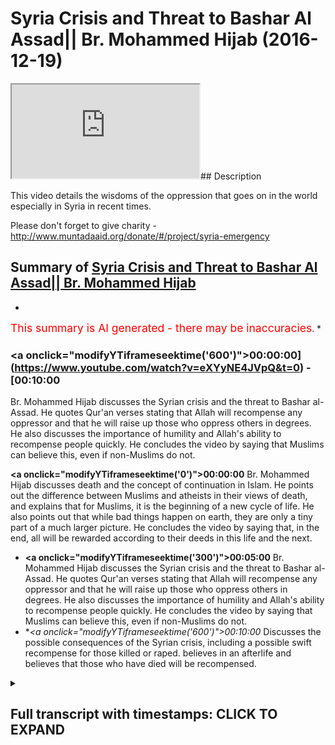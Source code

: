 # Syria Crisis and Threat to Bashar Al Assad|| Br. Mohammed Hijab (2016-12-19)

<iframe loading='lazy' src='https://www.youtube.com/embed/eXYyNE4JVpQ'></iframe>## Description

This video details the wisdoms of the oppression that goes on in the world especially in Syria in recent times.

Please don't forget to give charity -http://www.muntadaaid.org/donate/#/project/syria-emergency

## Summary of [Syria Crisis and Threat to Bashar Al Assad|| Br. Mohammed Hijab](https://www.youtube.com/watch?v=eXYyNE4JVpQ)


*

<span style="color:red; font-size:125%">This summary is AI generated - there may be inaccuracies</span>. [](/)*

### <a onclick=\"modifyYTiframeseektime('600')\">00:00:00](https://www.youtube.com/watch?v=eXYyNE4JVpQ&t=0) - [00:10:00</a>

 Br. Mohammed Hijab discusses the Syrian crisis and the threat to Bashar al-Assad. He quotes Qur'an verses stating that Allah will recompense any oppressor and that he will raise up those who oppress others in degrees. He also discusses the importance of humility and Allah's ability to recompense people quickly. He concludes the video by saying that Muslims can believe this, even if non-Muslims do not.

**<a onclick=\"modifyYTiframeseektime('0')\">00:00:00</a>**  Br. Mohammed Hijab discusses death and the concept of continuation in Islam. He points out the difference between Muslims and atheists in their views of death, and explains that for Muslims, it is the beginning of a new cycle of life. He also points out that while bad things happen on earth, they are only a tiny part of a much larger picture. He concludes the video by saying that, in the end, all will be rewarded according to their deeds in this life and the next.
* **<a onclick=\"modifyYTiframeseektime('300')\">00:05:00</a>**  Br. Mohammed Hijab discusses the Syrian crisis and the threat to Bashar al-Assad. He quotes Qur'an verses stating that Allah will recompense any oppressor and that he will raise up those who oppress others in degrees. He also discusses the importance of humility and Allah's ability to recompense people quickly. He concludes the video by saying that Muslims can believe this, even if non-Muslims do not.
* **<a onclick=\"modifyYTiframeseektime('600')\">00:10:00</a>* Discusses the possible consequences of the Syrian crisis, including a possible swift recompense for those killed or raped. believes in an afterlife and believes that those who have died will be recompensed.

<details><summary><h2>Full transcript with timestamps: CLICK TO EXPAND</h2></summary>

<a onclick="modifyYTiframeseektime('0)')">0:00:00 in the last sort of period I have of<\/a>
<a onclick="modifyYTiframeseektime('2)')">0:00:02 this whatever you wanna call this I want<\/a>
<a onclick="modifyYTiframeseektime('8)')">0:00:08 to mention two important points because<\/a>
<a onclick="modifyYTiframeseektime('12)')">0:00:12 of the events that are basically<\/a>
<a onclick="modifyYTiframeseektime('14)')">0:00:14 happening around the world I just want<\/a>
<a onclick="modifyYTiframeseektime('18)')">0:00:18 to mention something about death<\/a>
<a onclick="modifyYTiframeseektime('21)')">0:00:21 generally how we conceive it and how to<\/a>
<a onclick="modifyYTiframeseektime('25)')">0:00:25 deal with when there's a lot of death<\/a>
<a onclick="modifyYTiframeseektime('27)')">0:00:27 going on which is what's going on at the<\/a>
<a onclick="modifyYTiframeseektime('29)')">0:00:29 mall in Syria and other places so death<\/a>
<a onclick="modifyYTiframeseektime('34)')">0:00:34 for us is the beginning this is the this<\/a>
<a onclick="modifyYTiframeseektime('37)')">0:00:37 is the difference between us and then<\/a>
<a onclick="modifyYTiframeseektime('39)')">0:00:39 this is the difference between Muslims<\/a>
<a onclick="modifyYTiframeseektime('42)')">0:00:42 and atheists for example that whereas<\/a>
<a onclick="modifyYTiframeseektime('46)')">0:00:46 atheists do not reckon that there is in<\/a>
<a onclick="modifyYTiframeseektime('49)')">0:00:49 continuation Muslims believe that this<\/a>
<a onclick="modifyYTiframeseektime('53)')">0:00:53 particular period of death is in fact<\/a>
<a onclick="modifyYTiframeseektime('59)')">0:00:59 the beginning and not the end it's the<\/a>
<a onclick="modifyYTiframeseektime('62)')">0:01:02 beginning and if we had an understanding<\/a>
<a onclick="modifyYTiframeseektime('67)')">0:01:07 of how small the dunya is comparative to<\/a>
<a onclick="modifyYTiframeseektime('75)')">0:01:15 the era we would not treat it with such<\/a>
<a onclick="modifyYTiframeseektime('78)')">0:01:18 80 men with such concern and prioritize<\/a>
<a onclick="modifyYTiframeseektime('81)')">0:01:21 it in this way we wouldn't if we<\/a>
<a onclick="modifyYTiframeseektime('84)')">0:01:24 understood if we had a macro<\/a>
<a onclick="modifyYTiframeseektime('87)')">0:01:27 understanding of how small the dunya is<\/a>
<a onclick="modifyYTiframeseektime('92)')">0:01:32 comparative to the everlasting now is<\/a>
<a onclick="modifyYTiframeseektime('95)')">0:01:35 everlasting everlasting means continuing<\/a>
<a onclick="modifyYTiframeseektime('98)')">0:01:38 forever hereafter we would not treat<\/a>
<a onclick="modifyYTiframeseektime('101)')">0:01:41 this dunya with such great regard<\/a>
<a onclick="modifyYTiframeseektime('105)')">0:01:45 whatever happens to us in this dunya of<\/a>
<a onclick="modifyYTiframeseektime('111)')">0:01:51 illnesses or punishments or grief or<\/a>
<a onclick="modifyYTiframeseektime('117)')">0:01:57 toil is incredibly short-lived<\/a>
<a onclick="modifyYTiframeseektime('122)')">0:02:02 now these disbelievers a lot of the<\/a>
<a onclick="modifyYTiframeseektime('125)')">0:02:05 atheists they say you know you have this<\/a>
<a onclick="modifyYTiframeseektime('128)')">0:02:08 problem of evil if God is so great why<\/a>
<a onclick="modifyYTiframeseektime('131)')">0:02:11 did he create even in the world<\/a>
<a onclick="modifyYTiframeseektime('134)')">0:02:14 this is their problem because they don't<\/a>
<a onclick="modifyYTiframeseektime('136)')">0:02:16 believe in a continuation for us is<\/a>
<a onclick="modifyYTiframeseektime('138)')">0:02:18 completely the opposite we believe in a<\/a>
<a onclick="modifyYTiframeseektime('140)')">0:02:20 continuation you're analyzing or you're<\/a>
<a onclick="modifyYTiframeseektime('144)')">0:02:24 assessing the situation on a micro level<\/a>
<a onclick="modifyYTiframeseektime('148)')">0:02:28 and you have not seen the macro picture<\/a>
<a onclick="modifyYTiframeseektime('151)')">0:02:31 so when we see children die and blood<\/a>
<a onclick="modifyYTiframeseektime('158)')">0:02:38 being spilled and oppression being done<\/a>
<a onclick="modifyYTiframeseektime('162)')">0:02:42 [Music]<\/a>
<a onclick="modifyYTiframeseektime('163)')">0:02:43 which is what's happening in Syria when<\/a>
<a onclick="modifyYTiframeseektime('168)')">0:02:48 we see women being raped we hear of<\/a>
<a onclick="modifyYTiframeseektime('172)')">0:02:52 women being raped and we hear that the<\/a>
<a onclick="modifyYTiframeseektime('177)')">0:02:57 old people are not being given the food<\/a>
<a onclick="modifyYTiframeseektime('179)')">0:02:59 and they're dying of starvation some<\/a>
<a onclick="modifyYTiframeseektime('186)')">0:03:06 people will ask<\/a>
<a onclick="modifyYTiframeseektime('188)')">0:03:08 metallus wallah when is the victory of<\/a>
<a onclick="modifyYTiframeseektime('191)')">0:03:11 allah going to happen and some other<\/a>
<a onclick="modifyYTiframeseektime('194)')">0:03:14 weak weaker amman individuals will say<\/a>
<a onclick="modifyYTiframeseektime('198)')">0:03:18 why is this happening how could God<\/a>
<a onclick="modifyYTiframeseektime('201)')">0:03:21 allow this to happen<\/a>
<a onclick="modifyYTiframeseektime('205)')">0:03:25 well you're only looking at a microcosm<\/a>
<a onclick="modifyYTiframeseektime('211)')">0:03:31 or a micro picture of the macro reality<\/a>
<a onclick="modifyYTiframeseektime('219)')">0:03:39 that boy that's been killed in Syria or<\/a>
<a onclick="modifyYTiframeseektime('222)')">0:03:42 in Burma on the Central African Republic<\/a>
<a onclick="modifyYTiframeseektime('226)')">0:03:46 who is being pried out of the rubble who<\/a>
<a onclick="modifyYTiframeseektime('232)')">0:03:52 that who when the emergency services<\/a>
<a onclick="modifyYTiframeseektime('236)')">0:03:56 reach that area pry that person out of<\/a>
<a onclick="modifyYTiframeseektime('239)')">0:03:59 the rubble wiping off the dust of that<\/a>
<a onclick="modifyYTiframeseektime('243)')">0:04:03 individual that baby to see that he is<\/a>
<a onclick="modifyYTiframeseektime('248)')">0:04:08 not alive anymore and they try their<\/a>
<a onclick="modifyYTiframeseektime('251)')">0:04:11 best to resuscitate that boy and the<\/a>
<a onclick="modifyYTiframeseektime('255)')">0:04:15 mother is in the background screaming<\/a>
<a onclick="modifyYTiframeseektime('260)')">0:04:20 and the people are asking why why is<\/a>
<a onclick="modifyYTiframeseektime('269)')">0:04:29 this happening to us why is this<\/a>
<a onclick="modifyYTiframeseektime('271)')">0:04:31 happening to what will kill again<\/a>
<a onclick="modifyYTiframeseektime('273)')">0:04:33 whatever Allah says that these are the<\/a>
<a onclick="modifyYTiframeseektime('275)')">0:04:35 days that we we overturn we turn them so<\/a>
<a onclick="modifyYTiframeseektime('280)')">0:04:40 you have good days and bad days and he<\/a>
<a onclick="modifyYTiframeseektime('282)')">0:04:42 said this when what had happened and<\/a>
<a onclick="modifyYTiframeseektime('285)')">0:04:45 moreover this is the beginning that boy<\/a>
<a onclick="modifyYTiframeseektime('289)')">0:04:49 will be the king<\/a>
<a onclick="modifyYTiframeseektime('290)')">0:04:50 insha'Allah in heaven we believe in<\/a>
<a onclick="modifyYTiframeseektime('293)')">0:04:53 heaven we believe in an everlasting<\/a>
<a onclick="modifyYTiframeseektime('294)')">0:04:54 place where people reside forever we<\/a>
<a onclick="modifyYTiframeseektime('299)')">0:04:59 believe in the day of judgment where<\/a>
<a onclick="modifyYTiframeseektime('302)')">0:05:02 every volume every oppressor is<\/a>
<a onclick="modifyYTiframeseektime('309)')">0:05:09 recompensate Allah Subhanahu WA Ta'ala<\/a>
<a onclick="modifyYTiframeseektime('314)')">0:05:14 he says in the quran he says rafaeld Oh<\/a>
<a onclick="modifyYTiframeseektime('322)')">0:05:22 JT Dolan shingeo Haman am ring he Allah<\/a>
<a onclick="modifyYTiframeseektime('327)')">0:05:27 Misha I mean I body Allah<\/a>
<a onclick="modifyYTiframeseektime('333)')">0:05:33 Myesha<\/a>
<a onclick="modifyYTiframeseektime('335)')">0:05:35 I mean I body heal you do yo Matala<\/a>
<a onclick="modifyYTiframeseektime('342)')">0:05:42 apart he says he is the one who raises<\/a>
<a onclick="modifyYTiframeseektime('350)')">0:05:50 in degrees any people and others the one<\/a>
<a onclick="modifyYTiframeseektime('356)')">0:05:56 who's the possessor of the throne that<\/a>
<a onclick="modifyYTiframeseektime('359)')">0:05:59 he throws the roar<\/a>
<a onclick="modifyYTiframeseektime('364)')">0:06:04 upon whether he wants from his I vent<\/a>
<a onclick="modifyYTiframeseektime('367)')">0:06:07 and then they will be on thee<\/a>
<a onclick="modifyYTiframeseektime('371)')">0:06:11 yah metallic is Yama Yama Yama telev<\/a>
<a onclick="modifyYTiframeseektime('374)')">0:06:14 means the day of separation and then he<\/a>
<a onclick="modifyYTiframeseektime('379)')">0:06:19 says about humility Amma<\/a>
<a onclick="modifyYTiframeseektime('382)')">0:06:22 Yama whom there is o the day when they<\/a>
<a onclick="modifyYTiframeseektime('391)')">0:06:31 will be laid bare just standing there<\/a>
<a onclick="modifyYTiframeseektime('395)')">0:06:35 the day when all of the oppressors that<\/a>
<a onclick="modifyYTiframeseektime('398)')">0:06:38 oppressed the children and that blown up<\/a>
<a onclick="modifyYTiframeseektime('401)')">0:06:41 the children and I have caused the<\/a>
<a onclick="modifyYTiframeseektime('404)')">0:06:44 children to be under the rubble for<\/a>
<a onclick="modifyYTiframeseektime('406)')">0:06:46 political reasons they want Bashar<\/a>
<a onclick="modifyYTiframeseektime('409)')">0:06:49 al-assad and others like him will be<\/a>
<a onclick="modifyYTiframeseektime('412)')">0:06:52 laid bare and it will be said to him<\/a>
<a onclick="modifyYTiframeseektime('419)')">0:06:59 laia firm you know Longman che<\/a>
<a onclick="modifyYTiframeseektime('426)')">0:07:06 nothing of what you did and what that<\/a>
<a onclick="modifyYTiframeseektime('430)')">0:07:10 person or anyone did will be concealed<\/a>
<a onclick="modifyYTiframeseektime('434)')">0:07:14 anymore Lehman in Coolio<\/a>
<a onclick="modifyYTiframeseektime('441)')">0:07:21 to whom is the kingdom today huh is it<\/a>
<a onclick="modifyYTiframeseektime('445)')">0:07:25 to him<\/a>
<a onclick="modifyYTiframeseektime('448)')">0:07:28 Coolio<\/a>
<a onclick="modifyYTiframeseektime('453)')">0:07:33 boom to whom is the kingdom today<\/a>
<a onclick="modifyYTiframeseektime('458)')">0:07:38 lillahi'l were hidden look AHA to Allah<\/a>
<a onclick="modifyYTiframeseektime('465)')">0:07:45 the one no one can resist him he is<\/a>
<a onclick="modifyYTiframeseektime('470)')">0:07:50 irresistible we can believe this<\/a>
<a onclick="modifyYTiframeseektime('475)')">0:07:55 as Muslims others cannot believe this if<\/a>
<a onclick="modifyYTiframeseektime('479)')">0:07:59 they believe in atheism because there's<\/a>
<a onclick="modifyYTiframeseektime('482)')">0:08:02 no justice<\/a>
<a onclick="modifyYTiframeseektime('482)')">0:08:02 after voting for them we can believe<\/a>
<a onclick="modifyYTiframeseektime('486)')">0:08:06 that the young boy has been slaughtered<\/a>
<a onclick="modifyYTiframeseektime('488)')">0:08:08 and killed that he will have his heaven<\/a>
<a onclick="modifyYTiframeseektime('492)')">0:08:12 and that he can truly rest in peace<\/a>
<a onclick="modifyYTiframeseektime('496)')">0:08:16 whereas the Atheist cannot make such a<\/a>
<a onclick="modifyYTiframeseektime('498)')">0:08:18 statement and be a morally consistent we<\/a>
<a onclick="modifyYTiframeseektime('501)')">0:08:21 can believe that the people who are<\/a>
<a onclick="modifyYTiframeseektime('504)')">0:08:24 oppressors in the land that they will be<\/a>
<a onclick="modifyYTiframeseektime('508)')">0:08:28 recompense by Allah and Allah will say<\/a>
<a onclick="modifyYTiframeseektime('514)')">0:08:34 to them Lee manymoon young to whom is<\/a>
<a onclick="modifyYTiframeseektime('518)')">0:08:38 the kingdom today and then he will reply<\/a>
<a onclick="modifyYTiframeseektime('523)')">0:08:43 himself and say lillahil wa Haden ha ha<\/a>
<a onclick="modifyYTiframeseektime('530)')">0:08:50 to Allah the one and the irresistible<\/a>
<a onclick="modifyYTiframeseektime('535)')">0:08:55 Alma to Jessa Kunlun have Symmachus avid<\/a>
<a onclick="modifyYTiframeseektime('540)')">0:09:00 today every single self will be<\/a>
<a onclick="modifyYTiframeseektime('544)')">0:09:04 recompensed for what he has done all of<\/a>
<a onclick="modifyYTiframeseektime('549)')">0:09:09 the oppressors will be recompensed a<\/a>
<a onclick="modifyYTiframeseektime('554)')">0:09:14 glioma two days ago<\/a>
<a onclick="modifyYTiframeseektime('556)')">0:09:16 namsom casa but level Malia<\/a>
<a onclick="modifyYTiframeseektime('564)')">0:09:24 there is no oppression today can you<\/a>
<a onclick="modifyYTiframeseektime('569)')">0:09:29 imagine such a statement being made a<\/a>
<a onclick="modifyYTiframeseektime('572)')">0:09:32 loss of Hanna word Allah will say level<\/a>
<a onclick="modifyYTiframeseektime('576)')">0:09:36 melio<\/a>
<a onclick="modifyYTiframeseektime('581)')">0:09:41 there is no oppression today in allah as<\/a>
<a onclick="modifyYTiframeseektime('590)')">0:09:50 any young asa that certainly allah is a<\/a>
<a onclick="modifyYTiframeseektime('596)')">0:09:56 very fast recompensa that he will<\/a>
<a onclick="modifyYTiframeseektime('600)')">0:10:00 recompense in a very Swift in fast way<\/a>
<a onclick="modifyYTiframeseektime('604)')">0:10:04 this is what we can believe as a result<\/a>
<a onclick="modifyYTiframeseektime('606)')">0:10:06 of our ontology our belief system our<\/a>
<a onclick="modifyYTiframeseektime('609)')">0:10:09 bill our religion our key there we<\/a>
<a onclick="modifyYTiframeseektime('612)')">0:10:12 believe in the Hereafter<\/a>
<a onclick="modifyYTiframeseektime('614)')">0:10:14 we believe in a time when the boys that<\/a>
<a onclick="modifyYTiframeseektime('617)')">0:10:17 have been killed by the oppressors and<\/a>
<a onclick="modifyYTiframeseektime('619)')">0:10:19 the girls who have been raped by their<\/a>
<a onclick="modifyYTiframeseektime('622)')">0:10:22 pro knees will be recompensed we believe<\/a>
<a onclick="modifyYTiframeseektime('628)')">0:10:28 in this<\/a>
</details>